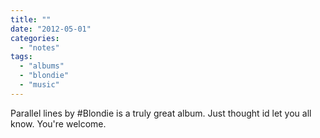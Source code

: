 ```yaml
---
title: ""
date: "2012-05-01"
categories: 
  - "notes"
tags: 
  - "albums"
  - "blondie"
  - "music"
---
```


Parallel lines by #Blondie is a truly great album. Just thought id let you all know. You're welcome.
